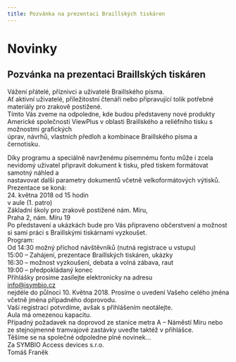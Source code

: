 ```yaml
---
title: Pozvánka na prezentaci Braillských tiskáren
---
```

# Novinky

## Pozvánka na prezentaci Braillských tiskáren

Vážení přátelé, příznivci a uživatelé Braillského písma.  
Ať aktivní uživatelé, příležitostní čtenáři nebo připravující tolik potřebné materiály pro zrakově postižené.  
Tímto Vás zveme na odpoledne, kde budou představeny nové produkty Americké společnosti ViewPlus v oblasti Braillského a reliéfního tisku s možnostmi grafických  
úprav, návrhů, vlastních předloh a kombinace Braillského písma a černotisku.  
  
Díky programu a speciálně navrženému písemnému fontu může i zcela nevidomý uživatel připravit dokument k tisku, před tiskem formátovat samotný náhled a  
nastavovat další parametry dokumentů včetně velkoformátových výtisků.  
Prezentace se koná:  
24\. května 2018 od 15 hodin  
v aule (1. patro)  
Základní školy pro zrakově postižené nám. Míru,  
Praha 2, nám. Míru 19  
Po představení a ukázkách bude pro Vás připraveno občerstvení a možnost si sami práci s Braillskými tiskárnami vyzkoušet.  
Program:  
Od 14:30 možný příchod návštěvníků (nutná registrace u vstupu)  
15:00 – Zahájení, prezentace Braillských tiskáren, ukázky  
16:30 – možnost vyzkoušení, debata a volná zábava, raut  
19:00 – předpokládaný konec  
Přihlášky prosíme zasílejte elektronicky na adresu  
[info@isymbio.cz](mailform.php?mail=info@isymbio.cz)  
nejdéle do půlnoci 10. Května 2018. Prosíme o uvedení Vašeho celého jména včetně jména případného doprovodu.  
Vaší registraci potvrdíme, avšak s přihlášením neotálejte.  
Aula má omezenou kapacitu.  
Případný požadavek na doprovod ze stanice metra A – Náměstí Míru nebo ze stejnojmenné tramvajové zastávky uveďte taktéž v přihlášce.  
Těšíme se na společné odpoledne plné novinek...  
Za SYMBIO Access devices s.r.o.  
Tomáš Franěk
